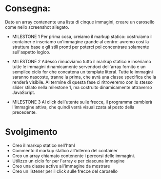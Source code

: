 # Consegna:
Dato un array contenente una lista di cinque immagini, creare un carosello come nello screenshot allegato.


- MILESTONE 1
Per prima cosa, creiamo il markup statico: costruiamo il container e inseriamo un'immagine grande al centro: avremo così la struttura base e gli stili pronti per poterci poi concentrare solamente sull'aspetto logico.


- MILESTONE 2
Adesso rimuoviamo tutto il markup statico e inseriamo tutte le immagini dinamicamente servendoci dell'array fornito e un semplice ciclo for che concatena un template literal.
Tutte le immagini saranno nascoste, tranne la prima, che avrà una classe specifica che la renderà visibile.
Al termine di questa fase ci ritroveremo con lo stesso slider stilato nella milestone 1, ma costruito dinamicamente attraverso JavaScript.


- MILESTONE 3
Al click dell'utente sulle frecce, il programma cambierà l'immagine attiva, che quindi verrà visualizzata al posto della precedente.

# Svolgimento
-  Creo il markup statico nell'html
- Commento il markup statico all'interno del container
- Creo un array chiamato contenente i percorsi delle immagini.
- Utilizzo un ciclo for per l'array e per ciascuna immagine
- Creo una classe active all'immagine da mostrare
- Creo un listener per il click sulle frecce del carosello


